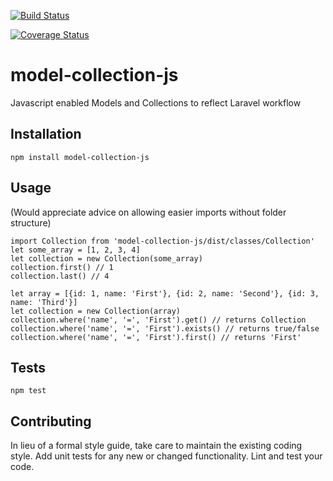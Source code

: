 [![Build Status](https://travis-ci.org/MyMediaMagnet/model-collection-js.svg?branch=master)](https://travis-ci.org/MyMediaMagnet/model-collection-js)

[![Coverage Status](https://coveralls.io/repos/github/MyMediaMagnet/model-collection-js/badge.svg?branch=master)](https://coveralls.io/github/MyMediaMagnet/model-collection-js?branch=master)

# model-collection-js

Javascript enabled Models and Collections to reflect Laravel workflow


## Installation

  `npm install model-collection-js`

## Usage
(Would appreciate advice on allowing easier imports without folder structure)

    import Collection from 'model-collection-js/dist/classes/Collection'
    let some_array = [1, 2, 3, 4]
    let collection = new Collection(some_array)
    collection.first() // 1
    collection.last() // 4

    let array = [{id: 1, name: 'First'}, {id: 2, name: 'Second'}, {id: 3, name: 'Third'}]
    let collection = new Collection(array)
    collection.where('name', '=', 'First').get() // returns Collection
    collection.where('name', '=', 'First').exists() // returns true/false
    collection.where('name', '=', 'First').first() // returns 'First'


## Tests

  `npm test`

## Contributing

In lieu of a formal style guide, take care to maintain the existing coding style. Add unit tests for any new or changed functionality. Lint and test your code.